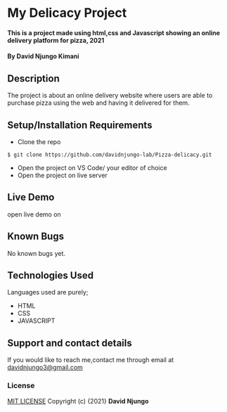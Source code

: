# My Delicacy Project
#### This is a project made using html,css and Javascript showing an online delivery platform for pizza, 2021
#### By **David Njungo Kimani**
## Description
The project is about an online delivery website where users are able to purchase pizza using the web and having it delivered for them.
## Setup/Installation Requirements
* Clone the repo 
```
$ git clone https://github.com/davidnjungo-lab/Pizza-delicacy.git
```
* Open  the project on VS Code/ your editor of choice
* Open the project on live server
## Live Demo
open live demo on 
## Known Bugs
No known bugs yet.
## Technologies Used
Languages used are purely;
* HTML 
* CSS
* JAVASCRIPT
## Support and contact details
If you would like to reach me,contact me through email at davidnjungo3@gmail.com
### License
[MIT LICENSE](https://choosealicense.com/licenses/mit/)
Copyright (c) {2021} **David Njungo**